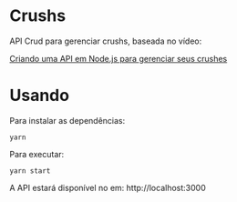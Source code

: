 # Crushs

API Crud para gerenciar crushs, baseada no vídeo:

[Criando uma API em Node.js para gerenciar seus crushes](https://youtu.be/j4m8CHxOzxs?list=WL)

# Usando

Para instalar as dependências:

    yarn

Para executar:

    yarn start

A API estará disponível no em: http://localhost:3000
